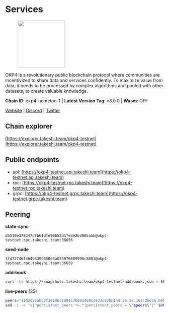# Services

<figure><img src="https://raw.githubusercontent.com/kj89/testnet_manuals/main/pingpub/logos/okp4.png" width="150" alt=""><figcaption></figcaption></figure>

OKP4 is a revolutionary public blockchain protocol where communities are incentivized to  share data and services confidently. To maximize value from data, it needs to be processed  by complex algorithms and pooled with other datasets, to create valuable knowledge.

**Chain ID**: okp4-nemeton-1 | **Latest Version Tag**: v3.0.0 | **Wasm**: OFF

[Website](https://okp4.network) | [Discord](https://discord.gg/okp4) | [Twitter](https://twitter.com/OKP4_Protocol)




## Chain explorer
[https://explorer.takeshi.team/okp4-testnet](https://explorer.takeshi.team/okp4-testnet)

## Public endpoints

* api: [https://okp4-testnet.api.takeshi.team](https://okp4-testnet.api.takeshi.team)
* rpc: [https://okp4-testnet.rpc.takeshi.team](https://okp4-testnet.rpc.takeshi.team)
* grpc: [https://okp4-testnet.grpc.takeshi.team](https://okp4-testnet.grpc.takeshi.team)

## Peering

**state-sync**

```text
d5519e378247dfb61dfe90652d1fe3e2b3005a5b@okp4-testnet.rpc.takeshi.team:36656
```

**seed-node**

```text
3f472746f46493309650e5a033076689996c8881@okp4-testnet.rpc.takeshi.team:36659
```

**addrbook**
```bash
curl -Ls https://snapshots.takeshi.team/okp4-testnet/addrbook.json > $HOME/.okp4d/config/addrbook.json
```

**live-peers** (35)
```bash
peers="11d2d5cab53f3e10bc8d91c76601d68cce33c82b@144.76.28.163:26656,b0b56d944cf1cc569a1e77e0923e075bad94d755@141.95.145.41:28656,d5519e378247dfb61dfe90652d1fe3e2b3005a5b@65.109.68.190:36656,052e10ce23cce3249f61853e2ca6a63102b7bddb@5.161.97.198:26656,7dfc61d3ac9f6da7fa9f4893bc0ffa17ef8006e6@185.111.159.139:36656,99f6675049e22a0216af0e2447e7a4c5021874cd@142.132.132.200:28656,269d246537499d05698c183497c4263e899036a4@65.108.9.164:35656,cf5e82486c4568c29a20719a68210523826ceb00@65.108.229.102:26651,ba469aac96159dbb49844406423180618d267007@65.108.120.21:26113,cc8bc81fea49a6a412992bb3e2c3f211d9e675c8@88.99.161.162:21656,2c6b5af41689145abb85f95cb49131ae9e193142@217.13.223.167:61356,e676fad27d970abede25b0469676b05ea83e5f04@144.168.47.230:36656,26114bc5cb42ef90be2aba5b4b6d82bab7a60c31@185.255.131.17:26656,8cdeb85dada114c959c36bb59ce258c65ae3a09c@88.198.242.163:36656,d132ad0c5b2afd0eab2d87351eeda46dc9d69312@46.228.205.200:26656,d1a0ff9bd7ea1ebd06bc7158f3523f5e557328be@163.172.131.169:26656,5c2a752c9b1952dbed075c56c600c3a79b58c395@95.214.55.232:26996,09f116943144c71608d98d78c2d89de82855e8a7@65.109.19.173:51656,2bfd405e8f0f176428e2127f98b5ec53164ae1f0@142.132.149.118:26656,9a1e456bebf152b65c2087896779e259633ecbef@157.90.34.111:26656,1e60bfdeef8b1a720bb15286b3774a57b814eefc@176.103.222.44:26656,8527f34bd6e542304809386896997d12d80e5e0e@65.108.237.232:29656,d4305fcb7b20dc96481a6ae6ae84f281f3413a4e@65.109.37.58:13656,307fb25cd6998d0d5bd1d947571f6043c6bb4069@65.109.31.114:2280,74349a1cb9479b291866debe2042de8a2e88b850@65.108.233.109:17656,8a7605d8ae4338de5b7a0d5c70244ce05e377630@85.10.200.221:26656,be9841ace1d71a4c7681918ee39f5e00d8e96a82@213.239.216.252:36656,90481aeb2485505f8844a7347dac9abcf5f7acbe@5.75.190.38:26656,473369a53bfa8a0ac4af5a191407b30bc82e83be@74.208.94.42:14656,9d1482bc31fb4578a5c7f7f65c4e0aaf2dfc2336@213.239.215.77:36656,ebc272824924ea1a27ea3183dd0b9ba713494f83@95.214.55.198:26996,f17338ec41b1b68b07063984feb407d9038cf78b@65.108.142.47:26616,fe8bd9375c43a7cc6ef27e62d56af341a62e67c9@95.217.202.49:30656,30092d2717053f1c0813e8354c07c761c9c3ac5c@194.163.161.234:26656,2f9e54645aca860f703e3f756fa7c472b829a9a9@195.201.222.82:26009"
sed -i -e "s|^persistent_peers *=.*|persistent_peers = \"$peers\"|" $HOME/.okp4d/config/config.toml
```

